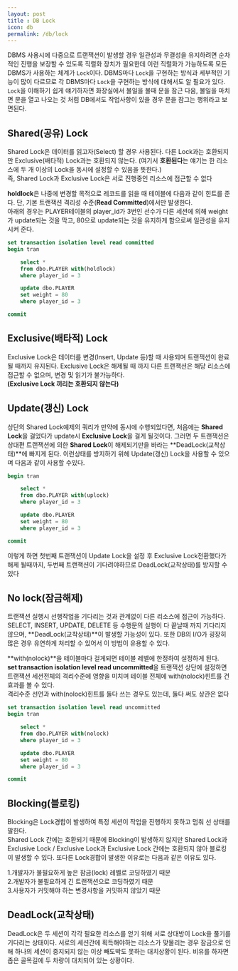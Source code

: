 ```yaml
---
layout: post
title : DB Lock
icon: db
permalink: /db/lock
---
```


DBMS 사용시에 다중으로 트랜잭션이 발생할 경우 일관성과 무결성을 유지하려면 순차적인 진행을 보장할 수 있도록 직렬화 장치가 필요한데 이런 직렬화가 가능하도록 모든 DBMS가 사용하는 체계가 `Lock`이다. DBMS마다 `Lock`을 구현하는 방식과 세부적인 기능이 많이 다르므로 각 DBMS마다 `Lock`을 구현하는 방식에 대해서도 알 필요가 있다.  
`Lock`을 이해하기 쉽게 얘기하자면 화장실에서 볼일을 볼때 문을 잠근 다음, 볼일을 마치면 문을 열고 나오는 것 처럼 DB에서도 작업사항이 있을 경우 문을 잠그는 행위라고 보면된다.

## Shared(공유) Lock

Shared Lock은 데이터를 읽고자(Select) 할 경우 사용된다. 다른 Lock과는 호환되지만 Exclusive(배타적) Lock과는 호환되지 않는다. (여기서 **호환된다**는 얘기는 한 리소스에 두 개 이상의 Lock을 동시에 설정할 수 있음을 뜻한다.)  
즉, Shared Lock과 Exclusive Lock은 서로 진행중인 리소스에 접근할 수 없다  

**holdlock**은 나중에 변경할 목적으로 레코드를 읽을 때 테이블에 다음과 같이 힌트를 준다. 단, 기본 트랜잭션 격리성 수준(**Read Committed**)에서만 발생한다.  
아래의 경우는 PLAYER테이블의 player_id가 3번인 선수가 다른 세션에 의해 weight가 update되는 것을 막고, 80으로 update되는 것을 유지하게 함으로써 일관성을 유지시켜 준다.

```sql
set transaction isolation level read committed
begin tran

    select *
    from dbo.PLAYER with(holdlock)
    where player_id = 3

    update dbo.PLAYER
    set weight = 80
    where player_id = 3

commit
```

## Exclusive(배타적) Lock

Exclusive Lock은 데이터를 변경(Insert, Update 등)할 때 사용되며 트랜잭션이 완료될 때까지 유지된다. Exclusive Lock은 해제될 때 까지 다른 트랜잭션은 해당 리소스에 접근할 수 없으며, 변경 및 읽기가 불가능하다.  
**(Exclusive Lock 끼리는 호환되지 않는다)**

## Update(갱신) Lock

상단의 Shared Lock예제의 쿼리가 만약에 동시에 수행되었다면, 처음에는 **Shared Lock**을 걸었다가 update시 **Exclusive Lock**을 걸게 될것이다. 그러면 두 트랜잭션은 상대편 트랜잭션에 의한 **Shared Lock**이 해제되기만을 바라는 **DeadLock(교착상태)**에 빠지게 된다. 이런상태를 방지하기 위헤 Update(갱신) Lock을 사용할 수 있으며 다음과 같이 사용할 수있다.

```sql
begin tran

    select *
    from dbo.PLAYER with(uplock)
    where player_id = 3

    update dbo.PLAYER
    set weight = 80
    where player_id = 3

commit
```

이렇게 하면 첫번째 트랜잭션이 Update Lock을 설정 후 Exclusive Lock전환했다가 해제 될때까지, 두번째 트랜잭션이 기다려야하므로 DeadLock(교착상태)를 방지할 수 있다

## No lock(잠금해제)

트랜잭션 실행시 선행작업을 기다리는 것과 관계없이 다른 리소스에 접근이 가능하다. SELECT, INSERT, UPDATE, DELETE 등 수행문의 실행이 다 끝날때 까지 기다리지 않으며, **DeadLock(교착상태)**이 발생할 가능성이 있다. 또한 DB의 I/O가 굉장히 많은 경우 유연하게 처리할 수 있어서 이 방법이 유용할 수 있다.

**with(nolock)**을 테이블마다 걸게되면 테이블 레벨에 한정하여 설정하게 된다.  
**set transaction isolation level read uncommitted**을 트랜잭션 상단에 설정하면 트랜잭션 세션전체의 격리수준에 영향을 미치며 테이블 전체에 with(nolock)힌트를 건 효과를 볼 수 있다.  
격리수준 선언과 with(nolock)힌트를 둘다 쓰는 경우도 있는데, 둘다 써도 상관은 없다

```sql
set transaction isolation level read uncommitted
begin tran

    select *
    from dbo.PLAYER with(nolock)
    where player_id = 3

    update dbo.PLAYER
    set weight = 80
    where player_id = 3

commit
```

## Blocking(블로킹)

Blocking은 Lock경합이 발생하여 특정 세션이 작업을 진행하지 못하고 멈춰 선 상태를 말한다.  
Shared Lock 간에는 호환되기 때문에 Blocking이 발생하지 않지만 Shared Lock과 Exclusive Lock / Exclusive Lock과 Exclusive Lock 간에는 호환되지 않아 블로킹이 발생할 수 있다.
또다른 Lock경합이 발생한 이유로는 다음과 같은 이유도 있다.  

1.개발자가 불필요하게 높은 잠금(lock) 레벨로 코딩하였기 때문  
2.개발자가 불필요하게 긴 트랜잭션으로 코딩하였기 때문  
3.사용자가 커밋해야 하는 변경사항을 커밋하지 않았기 때문  

## DeadLock(교착상태)

DeadLock은 두 세션이 각각 필요한 리소스를 얻기 위해 서로 상대방이 Lock을 풀기를 기다리는 상태이다. 서로의 세션간에 획득해야하는 리소스가 맞물리는 경우 잠금으로 인해 하나의 세션이 중지되지 않는 이상 빼도박도 못하는 대치상황이 된다. 비유를 하자면 좁은 골목길에 두 차량이 대치되어 있는 상황이다.
